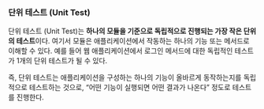 ### 단위 테스트 (Unit Test)

단위 테스트 (Unit Test)는 **하나의 모듈을 기준으로 독립적으로 진행되는 가장 작은 단위의 테스트**이다. 여기서 모듈은 애플리케이션에서 작동하는 하나의 기능 또는 메서드로 이해할 수 있다. 예를 들어 웹 애플리케이션에서 로그인 메서드에 대한 독립적인 테스트가 1개의 단위 테스트가 될 수 있다.

즉, 단위 테스트는 애플리케이션을 구성하는 하나의 기능이 올바르게 동작하는지를 독립적으로 테스트하는 것으로, “어떤 기능이 실행되면 어떤 결과가 나온다” 정도로 테스트를 진행한다.